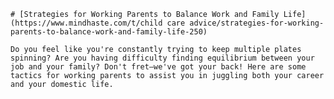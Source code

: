 
    # [Strategies for Working Parents to Balance Work and Family Life](https://www.mindhaste.com/t/child care advice/strategies-for-working-parents-to-balance-work-and-family-life-250)

    Do you feel like you're constantly trying to keep multiple plates spinning? Are you having difficulty finding equilibrium between your job and your family? Don't fret—we've got your back! Here are some tactics for working parents to assist you in juggling both your career and your domestic life.
    